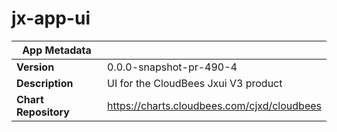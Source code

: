 # jx-app-ui

|App Metadata||
|---|---|
| **Version** | 0.0.0-snapshot-pr-490-4 |
| **Description** | UI for the CloudBees Jxui V3 product |
| **Chart Repository** | https://charts.cloudbees.com/cjxd/cloudbees |
